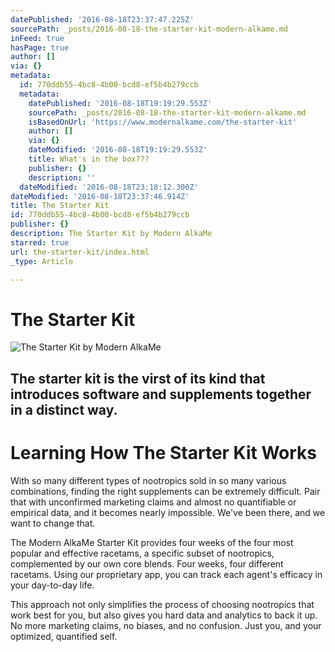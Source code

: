 ```yaml
---
datePublished: '2016-08-18T23:37:47.225Z'
sourcePath: _posts/2016-08-18-the-starter-kit-modern-alkame.md
inFeed: true
hasPage: true
author: []
via: {}
metadata:
  id: 770ddb55-4bc8-4b00-bcd8-ef5b4b279ccb
  metadata:
    datePublished: '2016-08-18T19:19:29.553Z'
    sourcePath: _posts/2016-08-18-the-starter-kit-modern-alkame.md
    isBasedOnUrl: 'https://www.modernalkame.com/the-starter-kit'
    author: []
    via: {}
    dateModified: '2016-08-18T19:19:29.553Z'
    title: What's in the box???
    publisher: {}
    description: ''
  dateModified: '2016-08-18T23:18:12.300Z'
dateModified: '2016-08-18T23:37:46.914Z'
title: The Starter Kit
id: 770ddb55-4bc8-4b00-bcd8-ef5b4b279ccb
publisher: {}
description: The Starter Kit by Modern AlkaMe
starred: true
url: the-starter-kit/index.html
_type: Article

---
```

# The Starter Kit
![The Starter Kit by Modern AlkaMe](https://the-grid-user-content.s3-us-west-2.amazonaws.com/7a40af49-12a9-470f-b539-148b672602a8.jpg)

## The starter kit is the virst of its kind that introduces software and supplements together in a distinct way.

# Learning How The Starter Kit Works

With so many different types of nootropics sold in so many various combinations, finding the right supplements can be extremely difficult. Pair that with unconfirmed marketing claims and almost no quantifiable or empirical data, and it becomes nearly impossible. We've been there, and we want to change that.

The Modern AlkaMe Starter Kit provides four weeks of the four most popular and effective racetams, a specific subset of nootropics, complemented by our own core blends. Four weeks, four different racetams. Using our proprietary app, you can track each agent's efficacy in your day-to-day life.

This approach not only simplifies the process of choosing nootropics that work best for you, but also gives you hard data and analytics to back it up. No more marketing claims, no biases, and no confusion. Just you, and your optimized, quantified self.